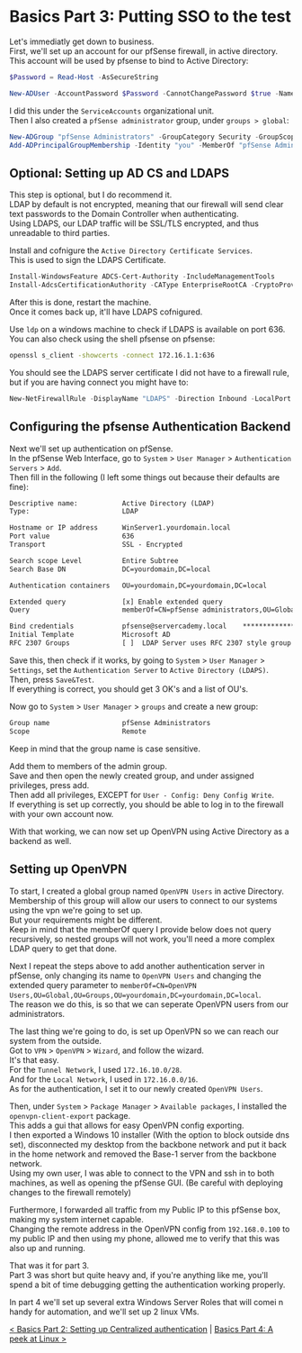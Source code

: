 # Basics Part 3: Putting SSO to the test

Let's immediatly get down to business.  
First, we'll set up an account for our pfSense firewall, in active directory.  
This account will be used by pfsense to bind to Active Directory:  

```Powershell
$Password = Read-Host -AsSecureString

New-ADUser -AccountPassword $Password -CannotChangePassword $true -Name "pfsense" -Enabled $true
```

I did this under the `ServiceAccounts` organizational unit.  
Then I also created a `pfSense administrator` group, under `groups > global`:  

```Powershell
New-ADGroup "pfSense Administrators" -GroupCategory Security -GroupScope Global
Add-ADPrincipalGroupMembership -Identity "you" -MemberOf "pfSense Administrators"
```

## Optional: Setting up AD CS and LDAPS

This step is optional, but I do recommend it.  
LDAP by default is not encrypted, meaning that our firewall will send clear text passwords to the Domain Controller when authenticating.  
Using LDAPS, our LDAP traffic will be SSL/TLS encrypted, and thus unreadable to third parties.  

Install and cofnigure the `Active Directory Certificate Services`.  
This is used to sign the LDAPS Certificate.  

```Powershell
Install-WindowsFeature ADCS-Cert-Authority -IncludeManagementTools
Install-AdcsCertificationAuthority -CAType EnterpriseRootCA -CryptoProviderName "RSA#Microsoft Software Key Storage Provider" -KeyLength 2048 -HashAlgorithmName SHA1 -Force
```

After this is done, restart the machine.  
Once it comes back up, it'll have LDAPS cofnigured.  

Use `ldp` on a windows machine to check if LDAPS is available on port 636.  
You can also check using the shell pfsense on pfsense:

```sh
openssl s_client -showcerts -connect 172.16.1.1:636
```

You should see the LDAPS server certificate
I did not have to a firewall rule, but if you are having connect you might have to:

```Powershell
New-NetFirewallRule -DisplayName "LDAPS" -Direction Inbound -LocalPort 636 -Protocol TCP -Profile Domain -Action Allow -Enabled True
```

## Configuring the pfsense Authentication Backend

Next we'll set up authentication on pfSense.  
In the pfSense Web Interface, go to `System` > `User Manager` > `Authentication Servers` > `Add`.  
Then fill in the following (I left some things out because their defaults are fine):

```txt
Descriptive name:           Active Directory (LDAP)
Type:                       LDAP

Hostname or IP address      WinServer1.yourdomain.local
Port value                  636
Transport                   SSL - Encrypted

Search scope Level          Entire Subtree
Search Base DN              DC=yourdomain,DC=local

Authentication containers   OU=yourdomain,DC=yourdomain,DC=local

Extended query              [x] Enable extended query
Query                       memberOf=CN=pfSense administrators,OU=Global,OU=Groups,OU=yourdomain,DC=yourdomain,DC=local

Bind credentials            pfsense@servercademy.local    *****************
Initial Template            Microsoft AD
RFC 2307 Groups             [ ]  LDAP Server uses RFC 2307 style group membership
```

Save this, then check if it works, by going to `System` > `User Manager` > `Settings`,
set the `Authentication Server` to `Active Directory (LDAPS)`.  
Then, press `Save&Test`.  
If everything is correct, you should get 3 OK's and a list of OU's.  

Now go to `System` > `User Manager` > `groups` and create a new group:  

```txt
Group name                  pfSense Administrators
Scope                       Remote
```

Keep in mind that the group name is case sensitive.  

Add them to members of the admin group.  
Save and then open the newly created group, and under assigned privileges, press add.  
Then add all privileges, EXCEPT for `User - Config: Deny Config Write`.  
If everything is set up correctly, you should be able to log in to the firewall with your own account now.  

With that working, we can now set up OpenVPN using Active Directory as a backend as well.  

## Setting up OpenVPN

To start, I created a global group named `OpenVPN Users` in active Directory.  
Membership of this group will allow our users to connect to our systems using the vpn we're going to set up.  
But your requirements might be different.  
Keep in mind that the memberOf query I provide below does not query recursively, so nested groups will not work,
you'll need a more complex LDAP query to get that done.  

Next I repeat the steps above to add another authentication server in pfSense, only changing its name to `OpenVPN Users`
and changing the extended query parameter to `memberOf=CN=OpenVPN Users,OU=Global,OU=Groups,OU=yourdomain,DC=yourdomain,DC=local`.  
The reason we do this, is so that we can seperate OpenVPN users from our administrators.  

The last thing we're going to do, is set up OpenVPN so we can reach our system from the outside.  
Got to `VPN` > `OpenVPN` > `Wizard`, and follow the wizard.  
It's that easy.  
For the `Tunnel Network`, I used `172.16.10.0/28`.  
And for the `Local Network`, I used in `172.16.0.0/16`.  
As for the authentication, I set it to our newly created `OpenVPN Users`.  

Then, under `System` > `Package Manager` > `Available packages`, I installed the `openvpn-client-export` package.  
This adds a gui that allows for easy OpenVPN config exporting.  
I then exported a Windows 10 installer (With the option to block outside dns set), disconnected my desktop from the backbone network and put it back in the home network and removed the Base-1 server from the backbone network.  
Using my own user, I was able to connect to the VPN and ssh in to both machines, as well as opening the pfSense GUI. (Be careful with deploying changes to the firewall remotely)  

Furthermore, I forwarded all traffic from my Public IP to this pfSense box, making my system internet capable.  
Changing the remote address in the OpenVPN config from `192.168.0.100` to my public IP and then using my phone, allowed me to verify that this was also up and running.  

That was it for part 3.  
Part 3 was short but quite heavy and, if you're anything like me, you'll spend a bit of time debugging getting the authentication working properly.  

In part 4 we'll set up several extra Windows Server Roles that will comei n handy for automation, and we'll set up 2 linux VMs.  

[< Basics Part 2: Setting up Centralized authentication](/basics/part_2.md) | [Basics Part 4: A peek at Linux >](/basics/part_4.md)
